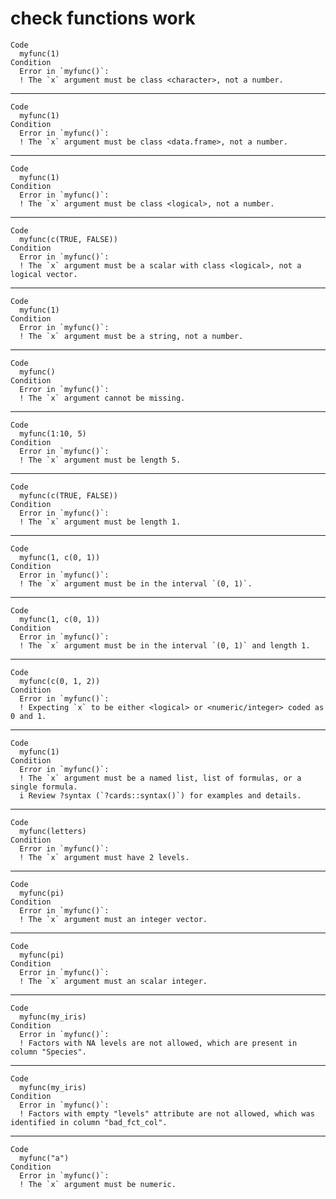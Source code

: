 # check functions work

    Code
      myfunc(1)
    Condition
      Error in `myfunc()`:
      ! The `x` argument must be class <character>, not a number.

---

    Code
      myfunc(1)
    Condition
      Error in `myfunc()`:
      ! The `x` argument must be class <data.frame>, not a number.

---

    Code
      myfunc(1)
    Condition
      Error in `myfunc()`:
      ! The `x` argument must be class <logical>, not a number.

---

    Code
      myfunc(c(TRUE, FALSE))
    Condition
      Error in `myfunc()`:
      ! The `x` argument must be a scalar with class <logical>, not a logical vector.

---

    Code
      myfunc(1)
    Condition
      Error in `myfunc()`:
      ! The `x` argument must be a string, not a number.

---

    Code
      myfunc()
    Condition
      Error in `myfunc()`:
      ! The `x` argument cannot be missing.

---

    Code
      myfunc(1:10, 5)
    Condition
      Error in `myfunc()`:
      ! The `x` argument must be length 5.

---

    Code
      myfunc(c(TRUE, FALSE))
    Condition
      Error in `myfunc()`:
      ! The `x` argument must be length 1.

---

    Code
      myfunc(1, c(0, 1))
    Condition
      Error in `myfunc()`:
      ! The `x` argument must be in the interval `(0, 1)`.

---

    Code
      myfunc(1, c(0, 1))
    Condition
      Error in `myfunc()`:
      ! The `x` argument must be in the interval `(0, 1)` and length 1.

---

    Code
      myfunc(c(0, 1, 2))
    Condition
      Error in `myfunc()`:
      ! Expecting `x` to be either <logical> or <numeric/integer> coded as 0 and 1.

---

    Code
      myfunc(1)
    Condition
      Error in `myfunc()`:
      ! The `x` argument must be a named list, list of formulas, or a single formula.
      i Review ?syntax (`?cards::syntax()`) for examples and details.

---

    Code
      myfunc(letters)
    Condition
      Error in `myfunc()`:
      ! The `x` argument must have 2 levels.

---

    Code
      myfunc(pi)
    Condition
      Error in `myfunc()`:
      ! The `x` argument must an integer vector.

---

    Code
      myfunc(pi)
    Condition
      Error in `myfunc()`:
      ! The `x` argument must an scalar integer.

---

    Code
      myfunc(my_iris)
    Condition
      Error in `myfunc()`:
      ! Factors with NA levels are not allowed, which are present in column "Species".

---

    Code
      myfunc(my_iris)
    Condition
      Error in `myfunc()`:
      ! Factors with empty "levels" attribute are not allowed, which was identified in column "bad_fct_col".

---

    Code
      myfunc("a")
    Condition
      Error in `myfunc()`:
      ! The `x` argument must be numeric.

